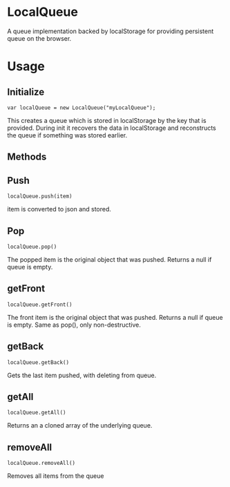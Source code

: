 LocalQueue
==========

A queue implementation backed by localStorage for providing persistent queue on the browser.

# Usage 

## Initialize

```
var localQueue = new LocalQueue("myLocalQueue");
```

This creates a queue which is stored in localStorage by the key that is provided. During init it recovers the data in localStorage and reconstructs the queue if something was stored earlier. 

## Methods 

## Push 

```
localQueue.push(item)
```
item is converted to json and stored. 

## Pop

```
localQueue.pop()
```
The popped item is the original object that was pushed. Returns a null if queue is empty.

## getFront

```
localQueue.getFront()
```
The front item is the original object that was pushed. Returns a null if queue is empty.
Same as pop(), only non-destructive.


## getBack

```
localQueue.getBack()
```
Gets the last item pushed, with deleting from queue.

## getAll

```
localQueue.getAll()
```
Returns an a cloned array of the underlying queue.

## removeAll 

```
localQueue.removeAll()
```
Removes all items from the queue
